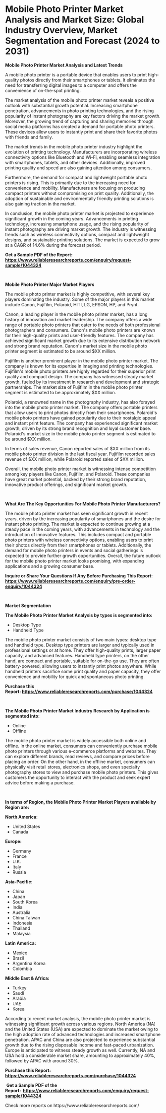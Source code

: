 <p><h1>Mobile Photo Printer Market Analysis and Market Size: Global Industry Overview, Market Segmentation and Forecast (2024 to 2031)</h1></p><p><strong>Mobile Photo Printer Market Analysis and Latest Trends</strong></p>
<p><p>A mobile photo printer is a portable device that enables users to print high-quality photos directly from their smartphones or tablets. It eliminates the need for transferring digital images to a computer and offers the convenience of on-the-spot printing.</p><p>The market analysis of the mobile photo printer market reveals a positive outlook with substantial growth potential. Increasing smartphone penetration, advancements in photo printing technologies, and the rising popularity of instant photography are key factors driving the market growth. Moreover, the growing trend of capturing and sharing memories through social media platforms has created a demand for portable photo printers. These devices allow users to instantly print and share their favorite photos with friends and family.</p><p>The market trends in the mobile photo printer industry highlight the evolution of printing technology. Manufacturers are incorporating wireless connectivity options like Bluetooth and Wi-Fi, enabling seamless integration with smartphones, tablets, and other devices. Additionally, improved printing quality and speed are also gaining attention among consumers.</p><p>Furthermore, the demand for compact and lightweight portable photo printers is rising. This is primarily due to the increasing need for convenience and mobility. Manufacturers are focusing on producing compact printers without compromising on print quality. Additionally, the adoption of sustainable and environmentally friendly printing solutions is also gaining traction in the market.</p><p>In conclusion, the mobile photo printer market is projected to experience significant growth in the coming years. Advancements in printing technology, increasing smartphone usage, and the rising popularity of instant photography are driving market growth. The industry is witnessing trends such as wireless connectivity options, compact and lightweight designs, and sustainable printing solutions. The market is expected to grow at a CAGR of 14.6% during the forecast period.</p></p>
<p><strong>Get a Sample PDF of the Report:&nbsp; <a href="https://www.reliableresearchreports.com/enquiry/request-sample/1044324">https://www.reliableresearchreports.com/enquiry/request-sample/1044324</a></strong></p>
<p>&nbsp;</p>
<p><strong>Mobile Photo Printer Major Market Players</strong></p>
<p><p>The mobile photo printer market is highly competitive, with several key players dominating the industry. Some of the major players in this market include Canon, Fujifilm, Polaroid, HITI, LG, EPSON, HP, and Prynt.</p><p>Canon, a leading player in the mobile photo printer market, has a long history of innovation and market leadership. The company offers a wide range of portable photo printers that cater to the needs of both professional photographers and consumers. Canon's mobile photo printers are known for their high-quality prints and user-friendly features. The company has achieved significant market growth due to its extensive distribution network and strong brand reputation. Canon's market size in the mobile photo printer segment is estimated to be around $XX million.</p><p>Fujifilm is another prominent player in the mobile photo printer market. The company is known for its expertise in imaging and printing technologies. Fujifilm's mobile photo printers are highly regarded for their superior print quality and compact design. The company has witnessed steady market growth, fueled by its investment in research and development and strategic partnerships. The market size of Fujifilm in the mobile photo printer segment is estimated to be approximately $XX million.</p><p>Polaroid, a renowned name in the photography industry, has also forayed into the mobile photo printer market. The company offers portable printers that allow users to print photos directly from their smartphones. Polaroid's mobile photo printers have gained popularity due to their nostalgic appeal and instant print feature. The company has experienced significant market growth, driven by its strong brand recognition and loyal customer base. Polaroid's market size in the mobile photo printer segment is estimated to be around $XX million.</p><p>In terms of sales revenue, Canon reported sales of $XX million from its mobile photo printer division in the last fiscal year. Fujifilm recorded sales revenue of $XX million, while Polaroid reported sales of $XX million.</p><p>Overall, the mobile photo printer market is witnessing intense competition among key players like Canon, Fujifilm, and Polaroid. These companies have great market potential, backed by their strong brand reputation, innovative product offerings, and significant market growth.</p></p>
<p>&nbsp;</p>
<p><strong>What Are The Key Opportunities For Mobile Photo Printer Manufacturers?</strong></p>
<p><p>The mobile photo printer market has seen significant growth in recent years, driven by the increasing popularity of smartphones and the desire for instant photo printing. The market is expected to continue growing at a steady pace in the coming years, with advancements in technology and the introduction of innovative features. This includes compact and portable photo printers with wireless connectivity options, enabling users to print their photos directly from their smartphones or tablets. Additionally, the demand for mobile photo printers in events and social gatherings is expected to provide further growth opportunities. Overall, the future outlook for the mobile photo printer market looks promising, with expanding applications and a growing consumer base.</p></p>
<p><strong>Inquire or Share Your Questions If Any Before Purchasing This Report: <a href="https://www.reliableresearchreports.com/enquiry/pre-order-enquiry/1044324">https://www.reliableresearchreports.com/enquiry/pre-order-enquiry/1044324</a></strong></p>
<p>&nbsp;</p>
<p><strong>Market Segmentation</strong></p>
<p><strong>The Mobile Photo Printer Market Analysis by types is segmented into:</strong></p>
<p><ul><li>Desktop Type</li><li>Handheld Type</li></ul></p>
<p><p>The mobile photo printer market consists of two main types: desktop type and handheld type. Desktop type printers are larger and typically used in professional settings or at home. They offer high-quality prints, larger paper capacity, and advanced features. Handheld type printers, on the other hand, are compact and portable, suitable for on-the-go use. They are often battery-powered, allowing users to instantly print photos anywhere. While handheld printers sacrifice some print quality and paper capacity, they offer convenience and mobility for quick and spontaneous photo printing.</p></p>
<p><strong>Purchase this Report:&nbsp;<a href="https://www.reliableresearchreports.com/purchase/1044324">https://www.reliableresearchreports.com/purchase/1044324</a></strong></p>
<p>&nbsp;</p>
<p><strong>The Mobile Photo Printer Market Industry Research by Application is segmented into:</strong></p>
<p><ul><li>Online</li><li>Offline</li></ul></p>
<p><p>The mobile photo printer market is widely accessible both online and offline. In the online market, consumers can conveniently purchase mobile photo printers through various e-commerce platforms and websites. They can explore different brands, read reviews, and compare prices before placing an order. On the other hand, in the offline market, consumers can physically visit retail stores, electronics shops, and even specialty photography stores to view and purchase mobile photo printers. This gives customers the opportunity to interact with the product and seek expert advice before making a purchase.</p></p>
<p>&nbsp;</p>
<p><strong>In terms of Region, the Mobile Photo Printer Market Players available by Region are:</strong></p>
<p>
    <p> <strong> North America: </strong>
        <ul>
            <li>United States</li>
            <li>Canada</li>
        </ul>
        </p> 
    <p> <strong> Europe: </strong>
        <ul>
            <li>Germany</li>
            <li>France</li>
            <li>U.K.</li>
            <li>Italy</li>
            <li>Russia</li>
        </ul>
        </p> 
    <p> <strong> Asia-Pacific: </strong>
        <ul>
            <li>China</li>
            <li>Japan</li>
            <li>South Korea</li>
            <li>India</li>
            <li>Australia</li>
            <li>China Taiwan</li>
            <li>Indonesia</li>
            <li>Thailand</li>
            <li>Malaysia</li>
        </ul>
        </p> 
    <p> <strong> Latin America: </strong>
        <ul>
            <li>Mexico</li>
            <li>Brazil</li>
            <li>Argentina Korea</li>
            <li>Colombia</li>
        </ul>
        </p> 
    <p> <strong> Middle East & Africa: </strong>
        <ul>
            <li>Turkey</li>
            <li>Saudi</li>
            <li>Arabia</li>
            <li>UAE</li>
            <li>Korea</li>
        </ul>
    </p>
    </p>
<p><p>According to recent market analysis, the mobile photo printer market is witnessing significant growth across various regions. North America (NA) and the United States (USA) are expected to dominate the market owing to the high adoption rate of advanced technologies and increased smartphone penetration. APAC and China are also projected to experience substantial growth due to the rising disposable income and fast-paced urbanization. Europe is anticipated to witness steady growth as well. Currently, NA and USA hold a considerable market share, amounting to approximately 40%, followed by APAC with around 30%.</p></p>
<p><strong>Purchase this Report: <a href="https://www.reliableresearchreports.com/purchase/1044324">https://www.reliableresearchreports.com/purchase/1044324</a></strong></p>
<p>&nbsp;<strong>Get a Sample PDF of the Report:&nbsp;&nbsp;<a href="https://www.reliableresearchreports.com/enquiry/request-sample/1044324">https://www.reliableresearchreports.com/enquiry/request-sample/1044324</a></strong></p>
<p><strong></strong></p>
<p>Check more reports on https://www.reliableresearchreports.com/</p>